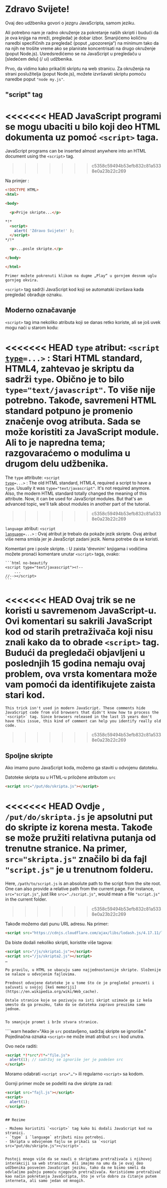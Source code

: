 # Zdravo Svijete!

Ovaj deo udžbenika govori o jezgru JavaScripta, samom jeziku.

Ali potrebno nam je radno okruženje za pokretanje naših skripti i budući da je ova knjiga na mreži, pregledač je dobar izbor. Smanjićemo količinu naredbi specifičnih za pregledač (poput „upozorenja“) na minimum tako da na njih ne trošite vreme ako se planirate koncentrisati na drugo okruženje (poput Node.js). Usredsredićemo se na JavaScript u pregledaču u [sledećem delu] (/ ui) udžbenika.

Prvo, da vidimo kako prikačiti skriptu na web stranicu. Za okruženja na strani poslužitelja (poput Node.js), možete izvršavati skriptu pomoću naredbe poput `"node my.js"`.


## "script" tag

<<<<<<< HEAD
JavaScript programi se mogu ubaciti u bilo koji deo HTML dokumenta uz pomoć `<script>` taga.
=======
JavaScript programs can be inserted almost anywhere into an HTML document using the `<script>` tag.
>>>>>>> c5358c59494b53efb832c81a5338e0a23b22c269

Na primjer :

```html run height=100
<!DOCTYPE HTML>
<html>

<body>

  <p>Prije skripte...</p>

*!*
  <script>
    alert( 'Zdravo Svijete!' );
  </script>
*/!*

  <p>...posle skripte.</p>

</body>

</html>
```

```online
Primer možete pokrenuti klikom na dugme „Play“ u gornjem desnom uglu gornjeg okvira.
```

`<script>` tag sadrži JavaScript kod koji se automatski izvršava kada pregledač obrađuje oznaku.


## Moderno označavanje

`<script>` tag ima nekoliko atributa koji se danas retko koriste, ali se još uvek mogu naći u starom kodu:

<<<<<<< HEAD
`type` atribut: <code>&lt;script <u>type</u>=...&gt;</code>
: Stari HTML standard, HTML4, zahtevao je skriptu da sadrži `type`. Obično je to bilo `type="text/javascript"`. To više nije potrebno. Takođe, savremeni HTML standard potpuno je promenio značenje ovog atributa. Sada se može koristiti za JavaScript module. Ali to je napredna tema; razgovaraćemo o modulima u drugom delu udžbenika.
=======
The `type` attribute: <code>&lt;script <u>type</u>=...&gt;</code>
: The old HTML standard, HTML4, required a script to have a `type`. Usually it was `type="text/javascript"`. It's not required anymore. Also, the modern HTML standard totally changed the meaning of this attribute. Now, it can be used for JavaScript modules. But that's an advanced topic, we'll talk about modules in another part of the tutorial.
>>>>>>> c5358c59494b53efb832c81a5338e0a23b22c269


`language` atribut: <code>&lt;script <u>language</u>=...&gt;</code>
: Ovaj atribut je trebalo da pokaže jezik skripte. Ovaj atribut više nema smisla jer je JavaScript zadani jezik. Nema potrebe da se koristi.

Komentari pre i posle skripte.
: U zaista 'drevnim' knjigama i vodičima možete pronaći komentare unutar `<script>` taga, ovako:

    ```html no-beautify
    <script type="text/javascript"><!--
        ...
    //--></script>
    ```

<<<<<<< HEAD
    Ovaj trik se ne koristi u savremenom JavaScript-u. Ovi komentari su sakrili JavaScript kod od starih pretraživača koji nisu znali kako da to obrade `<script>` tag. Budući da pregledači objavljeni u poslednjih 15 godina nemaju ovaj problem, ova vrsta komentara može vam pomoći da identifikujete zaista stari kod.
=======
    This trick isn't used in modern JavaScript. These comments hide JavaScript code from old browsers that didn't know how to process the `<script>` tag. Since browsers released in the last 15 years don't have this issue, this kind of comment can help you identify really old code.
>>>>>>> c5358c59494b53efb832c81a5338e0a23b22c269


## Spoljne skripte

Ako imamo puno JavaScript koda, možemo ga staviti u odvojenu datoteku.

Datoteke skripta su u HTML-u priložene atributom `src`

```html
<script src="/put/do/skripta.js"></script>
```

<<<<<<< HEAD
Ovdje , `/put/do/skripta.js` je apsolutni put do skripte iz korena mesta. Takođe se može pružiti relativna putanja od trenutne stranice. Na primer, `src="skripta.js"` značilo bi da fajl `"script.js"` je u trenutnom folderu.
=======
Here, `/path/to/script.js` is an absolute path to the script from the site root. One can also provide a relative path from the current page. For instance, `src="script.js"`, just like `src="./script.js"`, would mean a file `"script.js"` in the current folder.
>>>>>>> c5358c59494b53efb832c81a5338e0a23b22c269

Takođe možemo dati punu URL adresu. Na primer:

```html
<script src="https://cdnjs.cloudflare.com/ajax/libs/lodash.js/4.17.11/lodash.js"></script>
```

Da biste dodali nekoliko skripti, koristite više tagova:

```html
<script src="/js/skripta1.js"></script>
<script src="/js/skripta2.js"></script>
…
```

```smart
Po pravilu, u HTML se ubacuju samo najjednostavnije skripte. Složenije se nalaze u odvojenim fajlovima.

Prednost odvojene datoteke je u tome što će je pregledač preuzeti i sačuvati u svojoj [keš memoriji](https://en.wikipedia.org/wiki/Web_cache).

Ostale stranice koje se pozivaju na isti skript uzimaće ga iz keša umesto da ga preuzmu, tako da se datoteka zapravo preuzima samo jednom.


To smanjuje promet i brže stvara stranice.
```

````warn header="Ako je `src` postavljeno, sadržaj skripte se ignoriše." Pojedinačna oznaka `<script>` ne može imati atribut `src` i kod unutra.

Ovo neće raditi:

```html
<script *!*src*/!*="file.js">
  alert(1); // sadržaj se ignoriše jer je podešen src
</script>
```

Moramo odabrati `<script src="…">` ili regularno `<script>` sa kodom.

Gornji primer može se podeliti na dve skripte za rad:

```html
<script src="fajl.js"></script>
<script>
  alert(1);
</script>
```
````

## Rezime

- Možemo koristiti `<script>` tag kako bi dodali JavaScript kod na stranici.
- `type` i `language` atributi nisu potrebni.
- Skripta u odvojenom fajlu se prikači sa `<script src="put/do/skripte.js"></script>`.


Postoji mnogo više da se nauči o skriptama pretraživača i njihovoj interakciji sa web stranicom. Ali imajmo na umu da je ovaj deo udžbenika posvećen JavaScript jeziku, tako da ne bismo smeli da odvlačimo pažnju pomoću njegovih pretraživača. Koristićemo pretraživač kao način pokretanja JavaScripta, što je vrlo dobro za čitanje putem interneta, ali samo jedan od mnogih.
